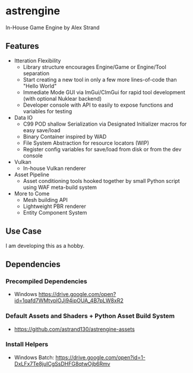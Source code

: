 # astrengine
In-House Game Engine by Alex Strand

## Features
* Itteration Flexibility
  * Library structure encourages Engine/Game or Engine/Tool separation
  * Start creating a new tool in only a few more lines-of-code than "Hello World"
  * Immediate Mode GUI via ImGui/CImGui for rapid tool development (with optional Nuklear backend)
  * Developer console with API to easily to expose functions and variables for testing
* Data IO
  * C99 POD shallow Serialization via Designated Initializer macros for easy save/load
  * Binary Container inspired by WAD
  * File System Abstraction for resource locators (WIP)
  * Register config variables for save/load from disk or from the dev console
* Vulkan
  * In-house Vulkan renderer
* Asset Pipeline
  * Asset conditioning tools hooked together by small Python script using WAF meta-build system
* More to Come
  * Mesh building API
  * Lightweight PBR renderer
  * Entity Component System
 
## Use Case
I am developing this as a hobby.

## Dependencies
### Precompiled Dependencies
* Windows https://drive.google.com/open?id=1qafd7WMtvplOJj94ipOUA_4B7pLW8xR2
### Default Assets and Shaders + Python Asset Build System
* https://github.com/astrand130/astrengine-assets
### Install Helpers
* Windows Batch: https://drive.google.com/open?id=1-DxLFx7Te8juICgSsDHFG8qtwOjb6Rmv
